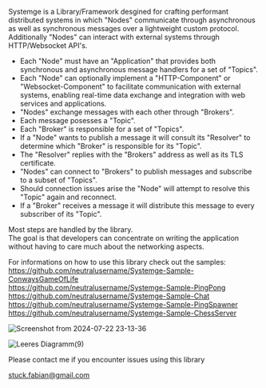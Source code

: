 Systemge is a Library/Framework desgined for crafting performant distributed systems in which "Nodes" communicate through asynchronous as well as synchronous messages over a lightweight custom protocol.  
Additionally "Nodes" can interact with external systems through HTTP/Websocket API's.  
  
- Each "Node" must have an "Application" that provides both synchronous and asynchronous message handlers for a set of "Topics".
- Each "Node" can optionally implement a "HTTP-Component" or "Websocket-Component" to facilitate communication with external systems, enabling real-time data exchange and integration with web services and applications.
- "Nodes" exchange messages with each other through "Brokers".
- Each message posesses a "Topic".
- Each "Broker" is responsible for a set of "Topics".  
- If a "Node" wants to publish a message it will consult its "Resolver" to determine which "Broker" is responsible for its "Topic".  
- The "Resolver" replies with the "Brokers" address as well as its TLS certificate.  
- "Nodes" can connect to "Brokers" to publish messages and subscribe to a subset of "Topics".
- Should connection issues arise the "Node" will attempt to resolve this "Topic" again and reconnect.
- If a "Broker" receives a message it will distribute this message to every subscriber of its "Topic".

Most steps are handled by the library.  
The goal is that developers can concentrate on writing the application without having to care much about the networking aspects.  
  
For informations on how to use this library check out the samples:  
https://github.com/neutralusername/Systemge-Sample-ConwaysGameOfLife  
https://github.com/neutralusername/Systemge-Sample-PingPong  
https://github.com/neutralusername/Systemge-Sample-Chat  
https://github.com/neutralusername/Systemge-Sample-PingSpawner  
https://github.com/neutralusername/Systemge-Sample-ChessServer  

![Screenshot from 2024-07-22 23-13-36](https://github.com/user-attachments/assets/2db43478-bdfe-4632-88e2-49462a3ae677)

  
![Leeres Diagramm(9)](https://github.com/neutralusername/Systemge/assets/39095721/0a0d9b5e-d0b0-435f-a7f4-9a01bca3ba46)

Please contact me if you encounter issues using this library

stuck.fabian@gmail.com

